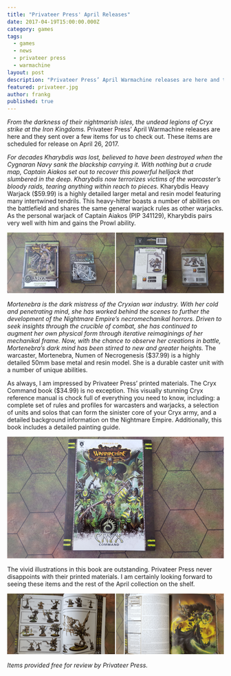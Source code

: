 ```yaml
---
title: "Privateer Press' April Releases"
date: 2017-04-19T15:00:00.000Z
category: games
tags:
  - games
  - news
  - privateer press
  - warmachine
layout: post
description: "Privateer Press’ April Warmachine releases are here and they sent over a few items for us to check out."
featured: privateer.jpg
author: frankg
published: true
---
```


*From the darkness of their nightmarish isles, the undead legions of Cryx strike at the Iron Kingdoms.* Privateer Press’ April Warmachine releases are here and they sent over a few items for us to check out. These items are scheduled for release on April 26, 2017. 

*For decades Kharybdis was lost, believed to have been destroyed when the Cygnaran Navy sank the blackship carrying it. With nothing but a crude map, Captain Aiakos set out to recover this powerful helljack that slumbered in the deep. Kharybdis now terrorizes victims of the warcaster’s bloody raids, tearing anything within reach to pieces.* Kharybdis Heavy Warjack ($59.99) is a highly detailed larger metal and resin model featuring many intertwined tendrils. This heavy-hitter boasts a number of abilities on the battlefield and shares the same general warjack rules as other warjacks. As the personal warjack of Captain Aiakos (PIP 341129), Kharybdis pairs very well with him and gains the Prowl ability.

![Privateer April Releases 1](/images/privateer/ppapril1.png)

*Mortenebra is the dark mistress of the Cryxian war industry. With her cold and penetrating mind, she has worked behind the scenes to further the development of the Nightmare Empire’s necromechanikal horrors. Driven to seek insights through the crucible of combat, she has continued to augment her own physical form through iterative reimaginings of her mechanikal frame. Now, with the chance to observe her creations in battle, Mortenebra’s dark mind has been stirred to new and greater heights.* The warcaster, Mortenebra, Numen of Necrogenesis ($37.99) is a highly detailed 50mm base metal and resin model. She is a durable caster unit with a number of unique abilities.

As always, I am impressed by Privateer Press’ printed materials. The Cryx Command book ($34.99) is no exception. This visually stunning Cryx reference manual is chock full of everything you need to know, including: a complete set of rules and profiles for warcasters and warjacks, a selection of units and solos that can form the sinister core of your Cryx army, and a detailed background information on the Nightmare Empire. Additionally, this book includes a detailed painting guide.

![Privateer April Releases 2](/images/privateer/ppapril2.png)

The vivid illustrations in this book are outstanding. Privateer Press never disappoints with their printed materials. I am certainly looking forward to seeing these items and the rest of the April collection on the shelf. 

![Privateer April Releases 3](/images/privateer/ppapril3.png)

*Items provided free for review by Privateer Press.* 
